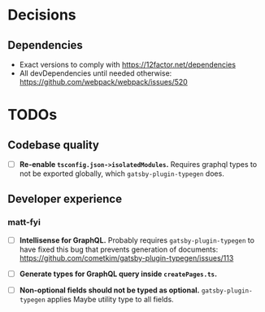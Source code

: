 # Decisions

## Dependencies

- Exact versions to comply with https://12factor.net/dependencies
- All devDependencies until needed otherwise: https://github.com/webpack/webpack/issues/520

# TODOs

## Codebase quality

- [ ] **Re-enable `tsconfig.json->isolatedModules`.** Requires graphql types to not be exported globally, which `gatsby-plugin-typegen` does.

## Developer experience

### matt-fyi

- [ ] **Intellisense for GraphQL.** Probably requires `gatsby-plugin-typegen` to have fixed this bug that prevents generation of documents: https://github.com/cometkim/gatsby-plugin-typegen/issues/113

- [ ] **Generate types for GraphQL query inside `createPages.ts`.**

- [ ] **Non-optional fields should not be typed as optional.** `gatsby-plugin-typegen` applies Maybe utility type to all fields.
